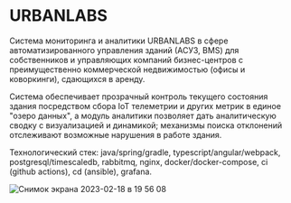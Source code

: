 # URBANLABS

Система мониторинга и аналитики URBANLABS в сфере автоматизированного управления зданий (АСУЗ, BMS) для собственников и управляющих компаний бизнес-центров с преимущественно коммерческой недвижимостью (офисы и коворкинги), сдающихся в аренду. 

Система обеспечивает прозрачный контроль текущего состояния здания посредством сбора IoT телеметрии и других метрик в единое "озеро данных", а модуль аналитики позволяет дать аналитическую сводку с визуализацией и динамикой; механизмы поиска отклонений отслеживают возможные нарушения в работе здания.

Технологический стек: java/spring/gradle, typescript/angular/webpack, postgresql/timescaledb, rabbitmq, nginx, docker/docker-compose, ci (github actions), cd (ansible), grafana.

![Снимок экрана 2023-02-18 в 19 56 08](https://user-images.githubusercontent.com/1783893/219878210-17c17626-829f-436a-8881-ed33a675f245.png)
